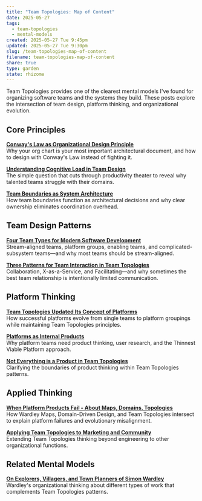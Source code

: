 ```yaml
---
title: "Team Topologies: Map of Content"
date: 2025-05-27
tags:
  - team-topologies
  - mental-models
created: 2025-05-27 Tue 9:45pm
updated: 2025-05-27 Tue 9:30pm
slug: /team-topologies-map-of-content
filename: team-topologies-map-of-content
share: true
type: garden
state: rhizome
---
```


Team Topologies provides one of the clearest mental models I've found for organizing software teams and the systems they build. These posts explore the intersection of team design, platform thinking, and organizational evolution.

## Core Principles

**[Conway's Law as Organizational Design Principle](/garden/conways-law-as-organizational-design-principle)**  
Why your org chart is your most important architectural document, and how to design with Conway's Law instead of fighting it.

**[Understanding Cognitive Load in Team Design](/garden/understanding-cognitive-load-in-team-design)**  
The simple question that cuts through productivity theater to reveal why talented teams struggle with their domains.

**[Team Boundaries as System Architecture](/garden/team-boundaries-as-system-architecture)**  
How team boundaries function as architectural decisions and why clear ownership eliminates coordination overhead.

## Team Design Patterns

**[Four Team Types for Modern Software Development](/garden/four-team-types-for-modern-software-development)**  
Stream-aligned teams, platform groups, enabling teams, and complicated-subsystem teams—and why most teams should be stream-aligned.

**[Three Patterns for Team Interaction in Team Topologies](/garden/three-patterns-for-team-interaction-in-team-topologies)**  
Collaboration, X-as-a-Service, and Facilitating—and why sometimes the best team relationship is intentionally limited communication.

## Platform Thinking

**[Team Topologies Updated Its Concept of Platforms](/garden/team-topologies-updated-its-concept-of-platforms)**  
How successful platforms evolve from single teams to platform groupings while maintaining Team Topologies principles.

**[Platforms as Internal Products](/garden/platforms-as-internal-products)**  
Why platform teams need product thinking, user research, and the Thinnest Viable Platform approach.

**[Not Everything is a Product in Team Topologies](/garden/not-everything-is-a-product-in-team-topologies)**  
Clarifying the boundaries of product thinking within Team Topologies patterns.

## Applied Thinking

**[When Platform Products Fail - About Maps, Domains, Topologies](/garden/when-platform-products-fail-about-maps-domains-topologies)**  
How Wardley Maps, Domain-Driven Design, and Team Topologies intersect to explain platform failures and evolutionary misalignment.

**[Applying Team Topologies to Marketing and Community](/articles/applying-team-topologies-to-marketing-and-community/)**  
Extending Team Topologies thinking beyond engineering to other organizational functions.

## Related Mental Models

**[On Explorers, Villagers, and Town Planners of Simon Wardley](/on-explorers-villager-and-towns-planners-of-simon-wardley)**  
Wardley's organizational thinking about different types of work that complements Team Topologies patterns.

